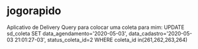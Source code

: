 # jogorapido
Aplicativo de Delivery
Query para colocar uma coleta para mim:
UPDATE sd_coleta
SET
data_agendamento='2020-05-03',
data_cadastro='2020-05-03 21:01:27-03',
status_coleta_id=2
WHERE
coleta_id in(261,262,263,264)